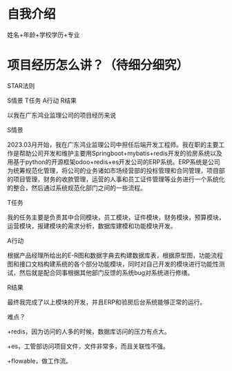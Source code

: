 

# 自我介绍

姓名+年龄+学校学历+专业

# 项目经历怎么讲？（待细分细究）

STAR法则

S情景 T任务 A行动 R结果

以我在广东鸿业监理公司的项目经历来说

S情景

2023.03月开始，我在广东鸿业监理公司中担任后端开发工程师。我在职的主要工作是帮助公司开发和维护主要用Springboot+mybatis+redis开发的验房系统以及用基于python的开源框架odoo+redis+es开发公司的ERP系统。ERP系统是公司为统筹规范化管理，将公司的业务诸如市场经营部的投标管理和合同管理，项目部的项目管理，财务的收款管理，运营的人事和员工证件管理等业务进行一个系统化的整合，然后通过系统规范化部门之间的一些流程。

T任务

我的任务主要是负责其中合同模块，员工模块，证件模块，财务模块，预算模块，运营模块，报建模块的需求分析，数据库建模和功能模块开发。

A行动

根据产品经理所给出的E-R图和数据字典去构建数据库表，根据原型图，功能流程图和接口文档构建系统的各个部分功能模块，同时对自己开发的模块进行功能性测试，然后就是配合同事根据其他部门反馈的系统bug对系统进行修缮。

R结果

最终我完成了以上模块的开发，并且ERP和验房后台系统能够正常的运行。

难点？

+redis，因为访问的人多的时候，数据库访问的压力有点大。

+es，工管部访问项目文件，文件非常多，而且关联性不强。

+flowable，做工作流。





